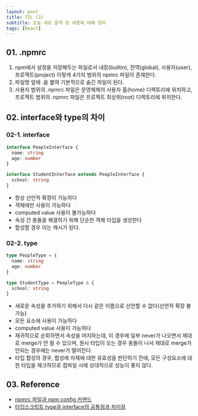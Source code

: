 ```yaml
---
layout: post
title: TIL (2)
subtitle: 오늘 새로 알게 된 내용에 대해 정리
tags: [React]
---
```


## 01. .npmrc

1. npm에서 설정을 저장해두는 파일로서 내장(builtin), 전역(global), 사용자(user), 프로젝트(project) 이렇게 4가지 범위의 npmrc 파일이 존재한다.
2. 파일명 앞에 .을 붙여 기본적으로 숨긴 파일이 된다.
3. 사용자 범위의 .npmrc 파일은 운영체제의 사용자 홈(home) 디렉토리에 위치하고, 프로젝트 범위의 .npmrc 파일은 프로젝트 최상위(root) 디렉토리에 위치한다.

## 02. interface와 type의 차이

### 02-1. interface

```TypeScript
interface PeopleInterface {
  name: string
  age: number
}

interface StudentInterface extends PeopleInterface {
  school: string
}
```

- 항상 선언적 확장이 가능하다
- 객체에만 사용이 가능하다
- computed value 사용이 불가능하다
- 속성 간 충돌을 해결하기 위해 단순한 객체 타입을 생성한다
- 합성할 경우 이는 캐시가 된다.

### 02-2. type

```TypeScript
type PeopleType = {
  name: string
  age: number
}

type StudentType = PeopleType & {
  school: string
}
```

- 새로운 속성을 추가하기 위해서 다시 같은 이름으로 선언할 수 없다(선언적 확장 불가능)
- 모든 요소에 사용이 가능하다
- computed value 사용이 가능하다
- 재귀적으로 순회하면서 속성을 머지하는데, 이 경우에 일부 never가 나오면서 제대로 merge가 안 될 수 있으며, 원시 타입이 오는 경우 충돌이 나서 제대로 merge가 안되는 경우에는 never가 떨어진다.
- 타입 합성의 경우, 합성에 자체에 대한 유효성을 판단하기 전에, 모든 구성요소에 대한 타입을 체크하므로 컴파일 시에 상대적으로 성능이 좋지 않다.

## 03. Reference

- [npmrc 파일과 npm config 커맨드](https://www.daleseo.com/js-npm-config/)
- [타입스크립트 type과 interface의 공통점과 차이점](https://yceffort.kr/2021/03/typescript-interface-vs-type)